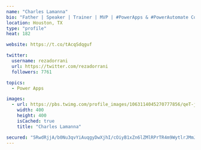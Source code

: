 ```yaml
---
name: "Charles Lamanna"
bio: "Father | Speaker | Trainer | MVP | #PowerApps & #PowerAutomate Community Super User | YouTuber Right-pointing triangle http://youtube.com/c/rezadorrani | Learn - Share - Clockwise rightwards and leftwards open circle arrows"
location: Houston, TX
type: "profile"
heat: 182

website: https://t.co/tAcqSdqguf

twitter:
  username: rezadorrani
  url: https://twitter.com/rezadorrani
  followers: 7761

topics:
  - Power Apps

images:
  - url: https://pbs.twimg.com/profile_images/1063114045270777856/qeT-jpWr_400x400.jpg
    width: 400
    height: 400
    isCached: true
    title: "Charles Lamanna"

secured: "5RwdRjjA/b0Nu3qvYiAuqgyDwXjhI/cOiyB1xZn6lZMlRPrTR4m9WytlrJMmJH96nLd0cLwBXjq6jJErEj7ymbHT0slewKtvnEg0U+gwtiq3xb9tEladsyzOOE+ONK/B3LnS0tnUtQDzxQ72ummnl5Ko4+nreBZLTBfTfiioQGHkbMrXgrSvsoGeVOpKs2gMjdr7WLLXXpZwLWeAc7+iQHWz+sE42JpK9aei/lKoVxCSUKagMQuI5ZVA1rh6dIMsOp2xDG+8dtm6lO4Dye+qukYCpyrvMm3tGU8QkBBDxYH8/Zw4Qo36ObBwNr1tFGyeIkMbmGMw5ccrB4LTSAidd/ocw53eHEyyGyKv4a+Y6o0/crOdkW7lG42F9C9OvJA2nhFwbUWjFd399kWsfecqt2bWIgdy4ljrvWE/X/zPQog=;iBJRZzhvJVH01/lDHBSUIA=="
---
```


